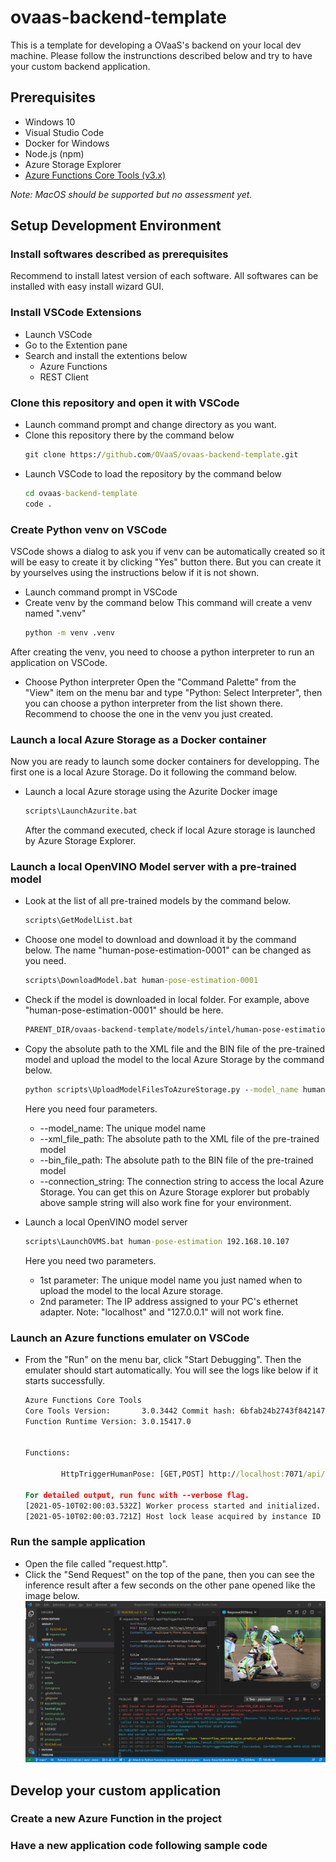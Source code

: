 # ovaas-backend-template
This is a template for developing a OVaaS's backend on your local dev machine. Please follow the instrunctions described below and try to have your custom backend application.

## Prerequisites
- Windows 10
- Visual Studio Code
- Docker for Windows
- Node.js (npm)
- Azure Storage Explorer
- [Azure Functions Core Tools (v3.x)](https://docs.microsoft.com/ja-jp/azure/azure-functions/functions-run-local?tabs=windows%2Ccsharp%2Cbash#install-the-azure-functions-core-tools)

*Note: MacOS should be supported but no assessment yet.*
## Setup Development Environment

### Install softwares described as prerequisites
Recommend to install latest version of each software. All softwares can be installed with easy install wizard GUI.
### Install VSCode Extensions
- Launch VSCode
- Go to the Extention pane
- Search and install the extentions below
    - Azure Functions
    - REST Client
### Clone this repository and open it with VSCode
- Launch command prompt and change directory as you want.
- Clone this repository there by the command below
    ```cmd
    git clone https://github.com/OVaaS/ovaas-backend-template.git
    ```
- Launch VSCode to load the repository by the command below
    ```cmd
    cd ovaas-backend-template
    code .
    ```
### Create Python venv on VSCode
VSCode shows a dialog to ask you if venv can be automatically created so it will be easy to create it by clicking "Yes" button there. But you can create it by yourselves using the instructions below if it is not shown.

- Launch command prompt in VSCode
- Create venv by the command below
    This command will create a venv named ".venv" 
    ```cmd
    python -m venv .venv
    ```
After creating the venv, you need to choose a python interpreter to run an application on VSCode.
- Choose Python interpreter 
Open the "Command Palette" from the "View" item on the menu bar and type "Python: Select Interpreter", then you can choose a python interpreter from the list shown there. Recommend to choose the one in the venv you just created.

### Launch a local Azure Storage as a Docker container
Now you are ready to launch some docker containers for developping. The first one is a local Azure Storage. Do it following the command below.
- Launch a local Azure storage using the Azurite Docker image
    ```cmd
    scripts\LaunchAzurite.bat
    ```
    After the command executed, check if local Azure storage is launched by Azure Storage Explorer.

### Launch a local OpenVINO Model server with a pre-trained model
- Look at the list of all pre-trained models by the command below.
    ```cmd
    scripts\GetModelList.bat
    ```
- Choose one model to download and download it by the command below. The name "human-pose-estimation-0001" can be changed as you need.
    ```cmd
    scripts\DownloadModel.bat human-pose-estimation-0001
    ```
- Check if the model is downloaded in local folder. For example, above "human-pose-estimation-0001" should be here.
    ```cmd
    PARENT_DIR/ovaas-backend-template/models/intel/human-pose-estimation-0001/FPXX
    ```
- Copy the absolute path to the XML file and the BIN file of the pre-trained model and upload the model to the local Azure Storage by the command below.
    ```cmd
    python scripts\UploadModelFilesToAzureStorage.py --model_name human-pose-estimation --xml_file_path PARENT_DIR/ovaas-backend-template/models/intel/human-pose-estimation-0001/FPXX\human-pose-estimation-0001.xml --bin_file_path PARENT_DIR/ovaas-backend-template/models/intel/human-pose-estimation-0001/FPXX\human-pose-estimation-0001.bin --connection_string "AccountName=devstoreaccount1;AccountKey=Eby8vdM02xNOcqFlqUwJPLlmEtlCDXJ1OUzFT50uSRZ6IFsuFq2UVErCz4I6tq/K1SZFPTOtr/KBHBeksoGMGw==;DefaultEndpointsProtocol=http;BlobEndpoint=http://127.0.0.1:10000/devstoreaccount1;"
    ```
    Here you need four parameters.
    
    - --model_name: The unique model name
    - --xml_file_path: The absolute path to the XML file of the pre-trained model
    - --bin_file_path: The absolute path to the BIN file of the pre-trained model
    - --connection_string: The connection string to access the local Azure Storage. You can get this on Azure Storage explorer but probably above sample string will also work fine for your environment.
- Launch a local OpenVINO model server
    ```cmd
    scripts\LaunchOVMS.bat human-pose-estimation 192.168.10.107
    ```
    Here you need two parameters.

    - 1st parameter: The unique model name you just named when to upload the model to the local Azure storage.
    - 2nd parameter: The IP address assigned to your PC's ethernet adapter. Note: "localhost" and "127.0.0.1" will not work fine.

### Launch an Azure functions emulater on VSCode
- From the "Run" on the menu bar, click "Start Debugging". Then the emulater should start automatically. You will see the logs like below if it starts successfully.
    ```cmd
    Azure Functions Core Tools
    Core Tools Version:       3.0.3442 Commit hash: 6bfab24b2743f8421475d996402c398d2fe4a9e0  (64-bit)
    Function Runtime Version: 3.0.15417.0


    Functions:

            HttpTriggerHumanPose: [GET,POST] http://localhost:7071/api/HttpTriggerHumanPose

    For detailed output, run func with --verbose flag.
    [2021-05-10T02:00:03.532Z] Worker process started and initialized.
    [2021-05-10T02:00:03.721Z] Host lock lease acquired by instance ID '000000000000000000000000F6FB3AFD'.
    ```
### Run the sample application
- Open the file called "request.http".
- Click the "Send Request" on the top of the pane, then you can see the inference result after a few seconds on the other pane opened like the image below.
![Sample Inference Result](img/result.png "sample result")

## Develop your custom application

### Create a new Azure Function in the project
### Have a new application code following sample code
